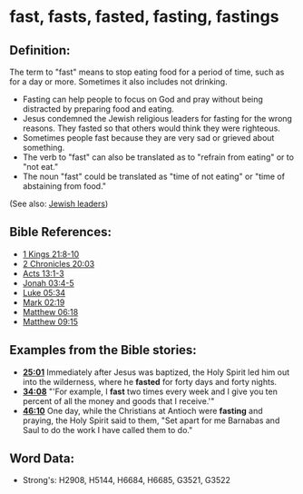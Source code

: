 # fast, fasts, fasted, fasting, fastings #

## Definition: ##

The term to "fast" means to stop eating food for a period of time, such as for a day or more. Sometimes it also includes not drinking.

* Fasting can help people to focus on God and pray without being distracted by preparing food and eating.
* Jesus condemned the Jewish religious leaders for fasting for the wrong reasons. They fasted so that others would think they were righteous.
* Sometimes people fast because they are very sad or grieved about something.
* The verb to "fast" can also be translated as to "refrain from eating" or to "not eat."
* The noun "fast" could be translated as "time of not eating" or "time of abstaining from food."

(See also: [Jewish leaders](../other/jewishleaders.md))

## Bible References: ##

* [1 Kings 21:8-10](rc://en/tn/help/1ki/21/08)
* [2 Chronicles 20:03](rc://en/tn/help/2ch/20/03)
* [Acts 13:1-3](rc://en/tn/help/act/13/01)
* [Jonah 03:4-5](rc://en/tn/help/jon/03/04)
* [Luke 05:34](rc://en/tn/help/luk/05/34)
* [Mark 02:19](rc://en/tn/help/mrk/02/19)
* [Matthew 06:18](rc://en/tn/help/mat/06/18)
* [Matthew 09:15](rc://en/tn/help/mat/09/15)

## Examples from the Bible stories: ##

* __[25:01](rc://en/tn/help/obs/25/01)__ Immediately after Jesus was baptized, the Holy Spirit led him out into the wilderness, where he __fasted__  for forty days and forty nights.
* __[34:08](rc://en/tn/help/obs/34/08)__ "'For example, I __fast__  two times every week and I give you ten percent of all the money and goods that I receive.'"
* __[46:10](rc://en/tn/help/obs/46/10)__ One day, while the Christians at Antioch were __fasting__  and praying, the Holy Spirit said to them, "Set apart for me Barnabas and Saul to do the work I have called them to do."

## Word Data: ##

* Strong's: H2908, H5144, H6684, H6685, G3521, G3522
